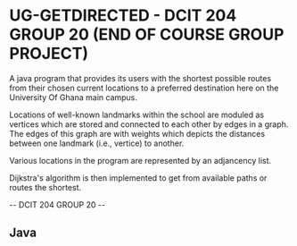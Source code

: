 # UG-GETDIRECTED - DCIT 204 GROUP 20 (END OF COURSE GROUP PROJECT)

A java program that provides its users with the shortest possible routes from their chosen current locations to a preferred destination here on the University Of Ghana main campus.  

Locations of well-known landmarks within the school are moduled as vertices which are stored and connected to each other by edges in a graph. The edges of this graph are with weights which depicts the distances between one landmark (i.e., vertice) to another.

Various locations in the program are represented by an adjancency list.

Dijkstra's algorithm is then implemented to get from available paths or routes the shortest.   


-- DCIT 204 GROUP 20 --
## Java